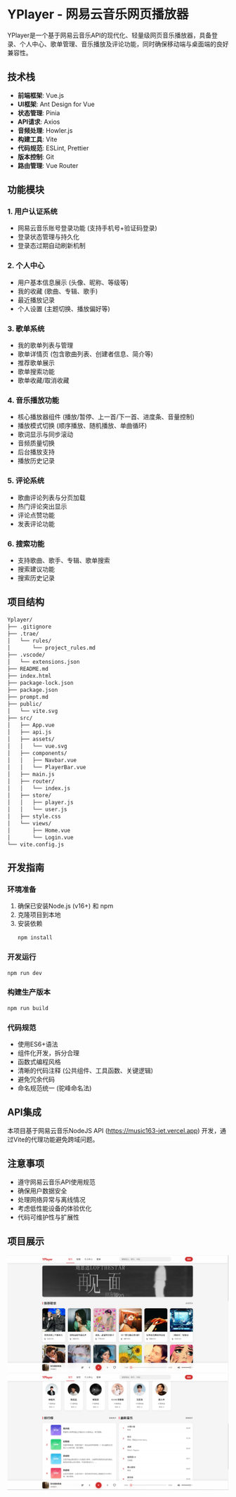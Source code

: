 # YPlayer - 网易云音乐网页播放器

YPlayer是一个基于网易云音乐API的现代化、轻量级网页音乐播放器，具备登录、个人中心、歌单管理、音乐播放及评论功能，同时确保移动端与桌面端的良好兼容性。

## 技术栈

- **前端框架**: Vue.js
- **UI框架**: Ant Design for Vue
- **状态管理**: Pinia
- **API请求**: Axios
- **音频处理**: Howler.js
- **构建工具**: Vite
- **代码规范**: ESLint, Prettier
- **版本控制**: Git
- **路由管理**: Vue Router

## 功能模块


### 1. 用户认证系统
- 网易云音乐账号登录功能 (支持手机号+验证码登录)
- 登录状态管理与持久化
- 登录态过期自动刷新机制

### 2. 个人中心
- 用户基本信息展示 (头像、昵称、等级等)
- 我的收藏 (歌曲、专辑、歌手)
- 最近播放记录
- 个人设置 (主题切换、播放偏好等)

### 3. 歌单系统
- 我的歌单列表与管理
- 歌单详情页 (包含歌曲列表、创建者信息、简介等)
- 推荐歌单展示
- 歌单搜索功能
- 歌单收藏/取消收藏

### 4. 音乐播放功能
- 核心播放器组件 (播放/暂停、上一首/下一首、进度条、音量控制)
- 播放模式切换 (顺序播放、随机播放、单曲循环)
- 歌词显示与同步滚动
- 音频质量切换
- 后台播放支持
- 播放历史记录

### 5. 评论系统
- 歌曲评论列表与分页加载
- 热门评论突出显示
- 评论点赞功能
- 发表评论功能

### 6. 搜索功能
- 支持歌曲、歌手、专辑、歌单搜索
- 搜索建议功能
- 搜索历史记录

## 项目结构

```
Yplayer/
├── .gitignore
├── .trae/
│   └── rules/
│       └── project_rules.md
├── .vscode/
│   └── extensions.json
├── README.md
├── index.html
├── package-lock.json
├── package.json
├── prompt.md
├── public/
│   └── vite.svg
├── src/
│   ├── App.vue
│   ├── api.js
│   ├── assets/
│   │   └── vue.svg
│   ├── components/
│   │   ├── Navbar.vue
│   │   └── PlayerBar.vue
│   ├── main.js
│   ├── router/
│   │   └── index.js
│   ├── store/
│   │   ├── player.js
│   │   └── user.js
│   ├── style.css
│   └── views/
│       ├── Home.vue
│       └── Login.vue
└── vite.config.js
```

## 开发指南

### 环境准备
1. 确保已安装Node.js (v16+) 和 npm
2. 克隆项目到本地
3. 安装依赖
   ```bash
   npm install
   ```

### 开发运行
```bash
npm run dev
```

### 构建生产版本
```bash
npm run build
```

### 代码规范
- 使用ES6+语法
- 组件化开发，拆分合理
- 函数式编程风格
- 清晰的代码注释 (公共组件、工具函数、关键逻辑)
- 避免冗余代码
- 命名规范统一 (驼峰命名法)

## API集成
本项目基于网易云音乐NodeJS API (https://music163-jet.vercel.app) 开发，通过Vite的代理功能避免跨域问题。

## 注意事项
- 遵守网易云音乐API使用规范
- 确保用户数据安全
- 处理网络异常与离线情况
- 考虑低性能设备的体验优化
- 代码可维护性与扩展性

## 项目展示
![PC端](./img/1.png)
![移动端](./img/2.png)

